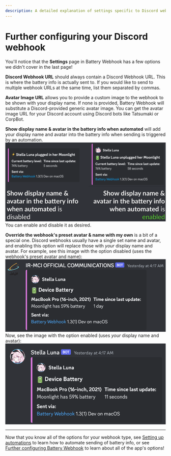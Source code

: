 ```yaml
---
description: A detailed explanation of settings specific to Discord webhooks
---
```


# Further configuring your Discord webhook

You'll notice that the **Settings** page in Battery Webhook has a few options we didn't cover in the last page!

**Discord Webhook URL** should always contain a Discord Webhook URL. This is where the battery info is actually sent to. If you would like to send to multiple webhook URLs at the same time, list them separated by commas.

**Avatar Image URL** allows you to provide a custom image to the webhook to be shown with your display name. If none is provided, Battery Webhook will substitute a Discord-provided generic avatar image. You can get the avatar image URL for your Discord account using Discord bots like Tatsumaki or CorpBot.

**Show display name & avatar in the battery info when automated** will add your display name and avatar into the battery info when sending is triggered by an automation.<img src="../../../.gitbook/assets/ShowDisplayNameAndAvatarWhenAutomatedExplaination.png" alt="" data-size="original">\
You can enable and disable it as desired.

**Override the webhook's preset avatar & name with my own** is a bit of a special one. Discord webhooks usually have a single set name and avatar, and enabling this option will replace those with _your_ display name and avatar. For example, see this image with the option disabled (uses the webhook's preset avatar and name):\
![](<../../../.gitbook/assets/image (1).png>)\
Now, see the image with the option enabled (uses _your_ display name and avatar):\
![](<../../../.gitbook/assets/image (2).png>)

***

Now that you know all of the options for your webhook type, see [Setting up automations](../../setting-up-automations.md) to learn how to automate sending of battery info, or see [Further configuring Battery Webhook](../../further-configuring-battery-webhook.md) to learn about all of the app's options!
